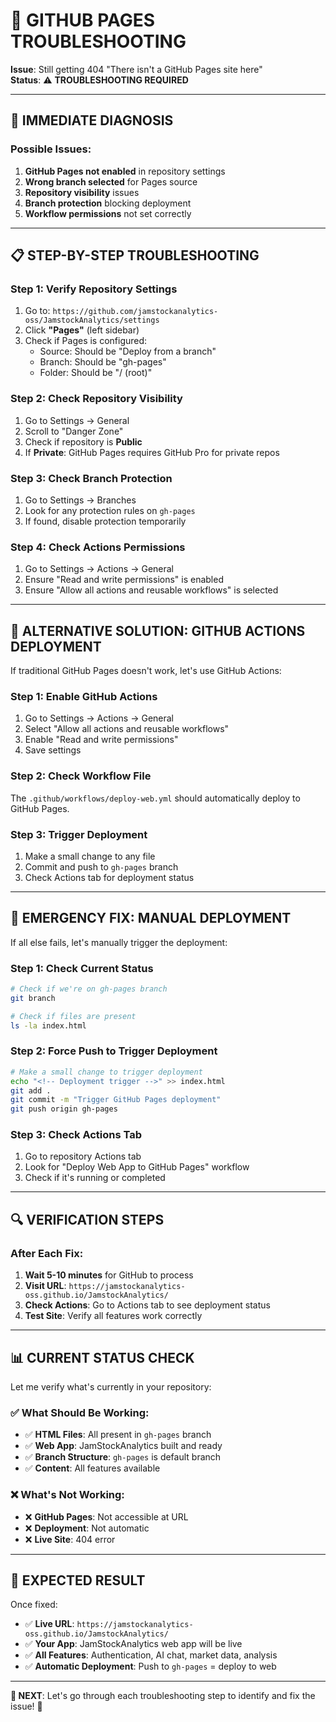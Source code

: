 # 🔧 GITHUB PAGES TROUBLESHOOTING

**Issue**: Still getting 404 "There isn't a GitHub Pages site here"  
**Status**: ⚠️ **TROUBLESHOOTING REQUIRED**

---

## 🚨 **IMMEDIATE DIAGNOSIS**

### **Possible Issues:**
1. **GitHub Pages not enabled** in repository settings
2. **Wrong branch selected** for Pages source
3. **Repository visibility** issues
4. **Branch protection** blocking deployment
5. **Workflow permissions** not set correctly

---

## 📋 **STEP-BY-STEP TROUBLESHOOTING**

### **Step 1: Verify Repository Settings**
1. Go to: `https://github.com/jamstockanalytics-oss/JamstockAnalytics/settings`
2. Click **"Pages"** (left sidebar)
3. Check if Pages is configured:
   - Source: Should be "Deploy from a branch"
   - Branch: Should be "gh-pages"
   - Folder: Should be "/ (root)"

### **Step 2: Check Repository Visibility**
1. Go to Settings → General
2. Scroll to "Danger Zone"
3. Check if repository is **Public**
4. If **Private**: GitHub Pages requires GitHub Pro for private repos

### **Step 3: Check Branch Protection**
1. Go to Settings → Branches
2. Look for any protection rules on `gh-pages`
3. If found, disable protection temporarily

### **Step 4: Check Actions Permissions**
1. Go to Settings → Actions → General
2. Ensure "Read and write permissions" is enabled
3. Ensure "Allow all actions and reusable workflows" is selected

---

## 🔧 **ALTERNATIVE SOLUTION: GITHUB ACTIONS DEPLOYMENT**

If traditional GitHub Pages doesn't work, let's use GitHub Actions:

### **Step 1: Enable GitHub Actions**
1. Go to Settings → Actions → General
2. Select "Allow all actions and reusable workflows"
3. Enable "Read and write permissions"
4. Save settings

### **Step 2: Check Workflow File**
The `.github/workflows/deploy-web.yml` should automatically deploy to GitHub Pages.

### **Step 3: Trigger Deployment**
1. Make a small change to any file
2. Commit and push to `gh-pages` branch
3. Check Actions tab for deployment status

---

## 🚨 **EMERGENCY FIX: MANUAL DEPLOYMENT**

If all else fails, let's manually trigger the deployment:

### **Step 1: Check Current Status**
```bash
# Check if we're on gh-pages branch
git branch

# Check if files are present
ls -la index.html
```

### **Step 2: Force Push to Trigger Deployment**
```bash
# Make a small change to trigger deployment
echo "<!-- Deployment trigger -->" >> index.html
git add .
git commit -m "Trigger GitHub Pages deployment"
git push origin gh-pages
```

### **Step 3: Check Actions Tab**
1. Go to repository Actions tab
2. Look for "Deploy Web App to GitHub Pages" workflow
3. Check if it's running or completed

---

## 🔍 **VERIFICATION STEPS**

### **After Each Fix:**
1. **Wait 5-10 minutes** for GitHub to process
2. **Visit URL**: `https://jamstockanalytics-oss.github.io/JamstockAnalytics/`
3. **Check Actions**: Go to Actions tab to see deployment status
4. **Test Site**: Verify all features work correctly

---

## 📊 **CURRENT STATUS CHECK**

Let me verify what's currently in your repository:

### **✅ What Should Be Working:**
- ✅ **HTML Files**: All present in `gh-pages` branch
- ✅ **Web App**: JamStockAnalytics built and ready
- ✅ **Branch Structure**: `gh-pages` is default branch
- ✅ **Content**: All features available

### **❌ What's Not Working:**
- ❌ **GitHub Pages**: Not accessible at URL
- ❌ **Deployment**: Not automatic
- ❌ **Live Site**: 404 error

---

## 🎯 **EXPECTED RESULT**

Once fixed:
- ✅ **Live URL**: `https://jamstockanalytics-oss.github.io/JamstockAnalytics/`
- ✅ **Your App**: JamStockAnalytics web app will be live
- ✅ **All Features**: Authentication, AI chat, market data, analysis
- ✅ **Automatic Deployment**: Push to `gh-pages` = deploy to web

---

**🎯 NEXT**: Let's go through each troubleshooting step to identify and fix the issue! 🚀
